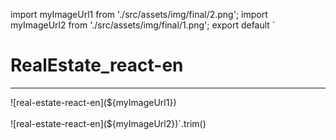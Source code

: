 import myImageUrl1 from './src/assets/img/final/2.png';
import myImageUrl2 from './src/assets/img/final/1.png';
export default `

# RealEstate_react-en

<hr>
![real-estate-react-en](${myImageUrl1}) <br /> <br />
![real-estate-react-en](${myImageUrl2})`.trim()
